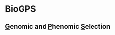 # BioGPS
## [G](https://github.com/GuLinLin/PIXANT/)enomic and [P](https://github.com/GuLinLin/PIXANT)henomic [S](https://github.com/GuLinLin/PIXANT/)election <br>

